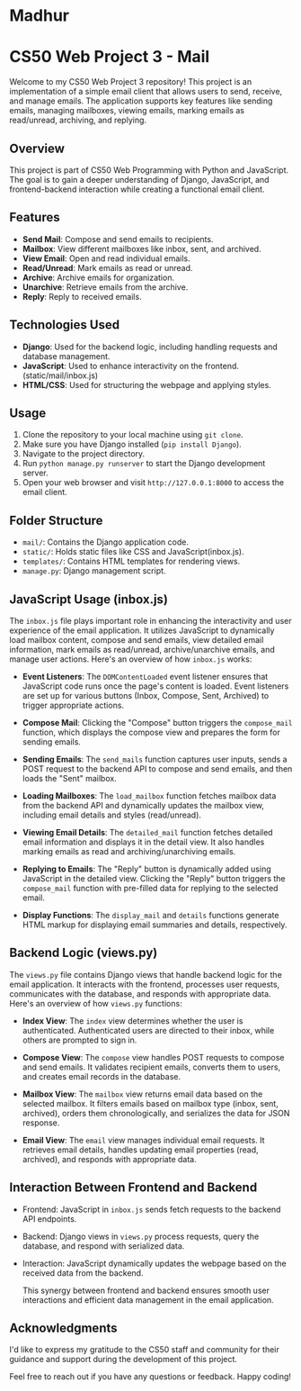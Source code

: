 # Madhur

# CS50 Web Project 3 - Mail

Welcome to my CS50 Web Project 3 repository! This project is an implementation of a simple email client that allows users to send, receive, and manage emails. The application supports key features like sending emails, managing mailboxes, viewing emails, marking emails as read/unread, archiving, and replying.

## Overview

This project is part of CS50 Web Programming with Python and JavaScript. The goal is to gain a deeper understanding of Django, JavaScript, and frontend-backend interaction while creating a functional email client.

## Features

- **Send Mail**: Compose and send emails to recipients.
- **Mailbox**: View different mailboxes like inbox, sent, and archived.
- **View Email**: Open and read individual emails.
- **Read/Unread**: Mark emails as read or unread.
- **Archive**: Archive emails for organization.
- **Unarchive**: Retrieve emails from the archive.
- **Reply**: Reply to received emails.

## Technologies Used

- **Django**: Used for the backend logic, including handling requests and database management.
- **JavaScript**: Used to enhance interactivity on the frontend.(static/mail/inbox.js)
- **HTML/CSS**: Used for structuring the webpage and applying styles.

## Usage

1. Clone the repository to your local machine using `git clone`.
2. Make sure you have Django installed (`pip install Django`).
3. Navigate to the project directory.
4. Run `python manage.py runserver` to start the Django development server.
5. Open your web browser and visit `http://127.0.0.1:8000` to access the email client.

## Folder Structure

- `mail/`: Contains the Django application code.
- `static/`: Holds static files like CSS and JavaScript(inbox.js).
- `templates/`: Contains HTML templates for rendering views.
- `manage.py`: Django management script.


## JavaScript Usage (inbox.js)

The `inbox.js` file plays important role in enhancing the interactivity and user experience of the email application. It utilizes JavaScript to dynamically load mailbox content, compose and send emails, view detailed email information, mark emails as read/unread, archive/unarchive emails, and manage user actions. Here's an overview of how `inbox.js` works:

- **Event Listeners**: The `DOMContentLoaded` event listener ensures that JavaScript code runs once the page's content is loaded. Event listeners are set up for various buttons (Inbox, Compose, Sent, Archived) to trigger appropriate actions.

- **Compose Mail**: Clicking the "Compose" button triggers the `compose_mail` function, which displays the compose view and prepares the form for sending emails.

- **Sending Emails**: The `send_mails` function captures user inputs, sends a POST request to the backend API to compose and send emails, and then loads the "Sent" mailbox.

- **Loading Mailboxes**: The `load_mailbox` function fetches mailbox data from the backend API and dynamically updates the mailbox view, including email details and styles (read/unread).

- **Viewing Email Details**: The `detailed_mail` function fetches detailed email information and displays it in the detail view. It also handles marking emails as read and archiving/unarchiving emails.

- **Replying to Emails**: The "Reply" button is dynamically added using JavaScript in the detailed view. Clicking the "Reply" button triggers the `compose_mail` function with pre-filled data for replying to the selected email.

- **Display Functions**: The `display_mail` and `details` functions generate HTML markup for displaying email summaries and details, respectively.


## Backend Logic (views.py)

The `views.py` file contains Django views that handle backend logic for the email application. It interacts with the frontend, processes user requests, communicates with the database, and responds with appropriate data. Here's an overview of how `views.py` functions:

- **Index View**: The `index` view determines whether the user is authenticated. Authenticated users are directed to their inbox, while others are prompted to sign in.

- **Compose View**: The `compose` view handles POST requests to compose and send emails. It validates recipient emails, converts them to users, and creates email records in the database.

- **Mailbox View**: The `mailbox` view returns email data based on the selected mailbox. It filters emails based on mailbox type (inbox, sent, archived), orders them chronologically, and serializes the data for JSON response.

- **Email View**: The `email` view manages individual email requests. It retrieves email details, handles updating email properties (read, archived), and responds with appropriate data.


## Interaction Between Frontend and Backend

- Frontend: JavaScript in `inbox.js` sends fetch requests to the backend API endpoints.
- Backend: Django views in `views.py` process requests, query the database, and respond with serialized data.
- Interaction: JavaScript dynamically updates the webpage based on the received data from the backend.

  This synergy between frontend and backend ensures smooth user interactions and efficient data management in the email application.



## Acknowledgments

I'd like to express my gratitude to the CS50 staff and community for their guidance and support during the development of this project.


Feel free to reach out if you have any questions or feedback. Happy coding!

